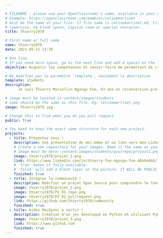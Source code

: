 ```yaml
---

# FILENAME : please use your OpenClassrooms's name, available in your url.
# Example: https://openclassrooms.com/membres/celinemartinet
# must be the name of your file. If file name is celinemartinet.md, title is celinemartinet.
# lowercase, no blank space, Capital case or special character.
title: Thierry1978

# First name or full name
name: thierry1978
date: 2021-05-11 13:30

# One line.
# If you need more space, go to the next line and add 4 spaces on the left, as in 'description'.
objective: Acquérir les compétences et savoir-faire me permettant de créer une application de bout en bout en 12 mois.

# Ne modifiez pas le paramètre 'template', seulement la description
template: students
description:
      Je suis Thierry Marcellin Ngongo Foe, 43 ans en reconversion professionnelle comme Dev d’application ios.J’ai une longue expérience dans la relation clientèle,et ce, depuis les années 2000.J’ai travaillé soit en CDD soit en intérim avec une interruption de 2008 à 2011 en CDI pour l’entreprise hygena cuisine ou j’étais concepteur de cuisines 3D.Par la suite,j'ai continué en tant que téléconseiller chargé de clientèle avec une autre petite interruption en 2018 pour une petite formation dans le développement Web. Ma dernière expérience s’est arrêtée fin février 2021. Aujourd’hui, j’ai enfin l’opportunité d’une reconversion complète comme développeur d’applications iOS.

# image must be located in content/images/students
# name should be the same as this file. Eg: celinemartinet.png
image: thierry1978.jpg

# Change this to True when you do you pull request.
public: True

# You need to keep the exact same structure for each new project.
projects:
  - title: Présentez-vous !
    description: Une présentation de moi-même et un lien vers mon LinkedIn.
    # Create a new repository for your images. Name it the same as your nickname and profile picture.
    # Image must be here: content/images/students/yourrepo/project1.png
    image: thierry1978/projet_1.png
    link: https://www.linkedin.com/in/thierry-foe-ngongo-foe-4bb9a668/
    # 'true' makes it fully available.
    # 'false' will add a black layer on the picture. IT WILL BE PUBLIC!
    finished: true
  - title: Intégrez la communauté !
    description: Modifier un projet Open Source pour comprendre le fonctionnement de Git, de Github
    image: thierry1978/projet_2.png
    image: thierry1978/P2_01_repo.png
    image: thierry1978/P2_02_pullrequest.png
    link: https://github.com/thierry1978/community
    finished: true
  - title: Aidez MacGyver à sortir !
    description: Création d’un jeu développé en Python et utilisant PyGame.
    image: thierry1978/projet_3.png
    link: https://www.github.com
    finished: true
---
```

